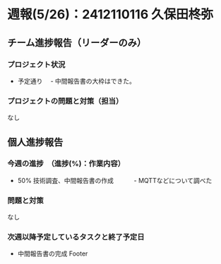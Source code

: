 # 週報(5/26)：2412110116 久保田柊弥

## チーム進捗報告（リーダーのみ）
### プロジェクト状況
[](予定通り/遅延リスクあり/遅延のいずれかを書く)
- 予定通り
  　- 中間報告書の大枠はできた。

### プロジェクトの問題と対策（担当）
[](ここは箇条書きでシンプルに書く。なければ「なし」とする)
なし


## 個人進捗報告
### 今週の進捗　（進捗(%)：作業内容）
[](0%:未着手,50%:開始,100%:作業完了)
- 50% 技術調査、中間報告書の作成
　　　- MQTTなどについて調べた


### 問題と対策
[](問題：発生しているネガティブな事項。なければ「なし」とする)
なし

### 次週以降予定しているタスクと終了予定日
[](次週やることのほか、やるべきタスクを挙げる)
- 中間報告書の完成
Footer

